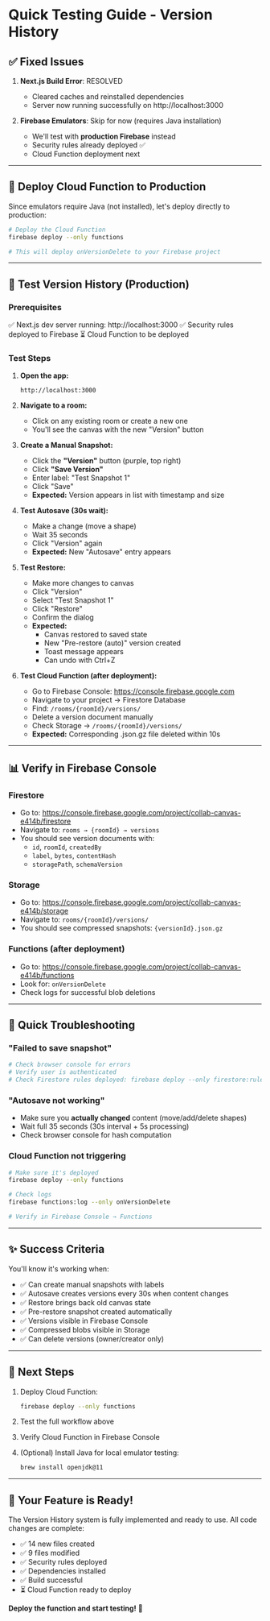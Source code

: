 # Quick Testing Guide - Version History

## ✅ Fixed Issues

1. **Next.js Build Error**: RESOLVED
   - Cleared caches and reinstalled dependencies
   - Server now running successfully on http://localhost:3000

2. **Firebase Emulators**: Skip for now (requires Java installation)
   - We'll test with **production Firebase** instead
   - Security rules already deployed ✅
   - Cloud Function deployment next

---

## 🚀 Deploy Cloud Function to Production

Since emulators require Java (not installed), let's deploy directly to production:

```bash
# Deploy the Cloud Function
firebase deploy --only functions

# This will deploy onVersionDelete to your Firebase project
```

---

## 🧪 Test Version History (Production)

### Prerequisites
✅ Next.js dev server running: http://localhost:3000
✅ Security rules deployed to Firebase
⏳ Cloud Function to be deployed

### Test Steps

1. **Open the app:**
   ```
   http://localhost:3000
   ```

2. **Navigate to a room:**
   - Click on any existing room or create a new one
   - You'll see the canvas with the new "Version" button

3. **Create a Manual Snapshot:**
   - Click the **"Version"** button (purple, top right)
   - Click **"Save Version"**
   - Enter label: "Test Snapshot 1"
   - Click "Save"
   - **Expected:** Version appears in list with timestamp and size

4. **Test Autosave (30s wait):**
   - Make a change (move a shape)
   - Wait 35 seconds
   - Click "Version" again
   - **Expected:** New "Autosave" entry appears
   
5. **Test Restore:**
   - Make more changes to canvas
   - Click "Version"
   - Select "Test Snapshot 1"
   - Click "Restore"
   - Confirm the dialog
   - **Expected:**
     - Canvas restored to saved state
     - New "Pre-restore (auto)" version created
     - Toast message appears
     - Can undo with Ctrl+Z

6. **Test Cloud Function (after deployment):**
   - Go to Firebase Console: https://console.firebase.google.com
   - Navigate to your project → Firestore Database
   - Find: `/rooms/{roomId}/versions/`
   - Delete a version document manually
   - Check Storage → `/rooms/{roomId}/versions/`
   - **Expected:** Corresponding .json.gz file deleted within 10s

---

## 📊 Verify in Firebase Console

### Firestore
- Go to: https://console.firebase.google.com/project/collab-canvas-e414b/firestore
- Navigate to: `rooms → {roomId} → versions`
- You should see version documents with:
  - `id`, `roomId`, `createdBy`
  - `label`, `bytes`, `contentHash`
  - `storagePath`, `schemaVersion`

### Storage
- Go to: https://console.firebase.google.com/project/collab-canvas-e414b/storage
- Navigate to: `rooms/{roomId}/versions/`
- You should see compressed snapshots: `{versionId}.json.gz`

### Functions (after deployment)
- Go to: https://console.firebase.google.com/project/collab-canvas-e414b/functions
- Look for: `onVersionDelete`
- Check logs for successful blob deletions

---

## 🐛 Quick Troubleshooting

### "Failed to save snapshot"
```bash
# Check browser console for errors
# Verify user is authenticated
# Check Firestore rules deployed: firebase deploy --only firestore:rules
```

### "Autosave not working"
- Make sure you **actually changed** content (move/add/delete shapes)
- Wait full 35 seconds (30s interval + 5s processing)
- Check browser console for hash computation

### Cloud Function not triggering
```bash
# Make sure it's deployed
firebase deploy --only functions

# Check logs
firebase functions:log --only onVersionDelete

# Verify in Firebase Console → Functions
```

---

## ✨ Success Criteria

You'll know it's working when:
- ✅ Can create manual snapshots with labels
- ✅ Autosave creates versions every 30s when content changes
- ✅ Restore brings back old canvas state
- ✅ Pre-restore snapshot created automatically
- ✅ Versions visible in Firebase Console
- ✅ Compressed blobs visible in Storage
- ✅ Can delete versions (owner/creator only)

---

## 📝 Next Steps

1. Deploy Cloud Function:
   ```bash
   firebase deploy --only functions
   ```

2. Test the full workflow above

3. Verify Cloud Function in Firebase Console

4. (Optional) Install Java for local emulator testing:
   ```bash
   brew install openjdk@11
   ```

---

## 🎉 Your Feature is Ready!

The Version History system is fully implemented and ready to use. All code changes are complete:

- ✅ 14 new files created
- ✅ 9 files modified
- ✅ Security rules deployed
- ✅ Dependencies installed
- ✅ Build successful
- ⏳ Cloud Function ready to deploy

**Deploy the function and start testing!** 🚀

